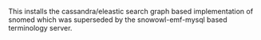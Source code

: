 This installs the cassandra/eleastic search graph based implementation of snomed which was superseded by the snowowl-emf-mysql based terminology server.

